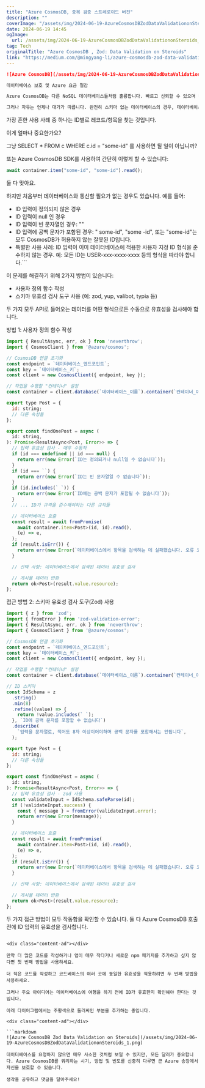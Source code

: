 ```yaml
---
title: "Azure CosmosDB, 중복 검증 스트레로이드 버전"
description: ""
coverImage: "/assets/img/2024-06-19-AzureCosmosDBZodDataValidationonSteroids_0.png"
date: 2024-06-19 14:45
ogImage: 
  url: /assets/img/2024-06-19-AzureCosmosDBZodDataValidationonSteroids_0.png
tag: Tech
originalTitle: "Azure CosmosDB , Zod: Data Validation on Steroids"
link: "https://medium.com/@mingyang-li/azure-cosmosdb-zod-data-validation-on-steroids-af28adf73335"
---
```



```markdown
![Azure CosmosDB](/assets/img/2024-06-19-AzureCosmosDBZodDataValidationonSteroids_0.png)

데이터베이스 보호 및 Azure 요금 절감

Azure CosmosDB는 다른 NoSQL 데이터베이스들처럼 훌륭합니다. 빠르고 신뢰할 수 있으며 매우 유연합니다.

그러나 자유는 언제나 대가가 따릅니다. 완전히 스키마 없는 데이터베이스의 경우, 데이터베이스에 들어가는 내용과 데이터를 검색하는 방법에 대해 계산된 결정을 내리게 됩니다. 개발자인 우리에게 책임이 떨어집니다.
```

<div class="content-ad"></div>

가장 흔한 사용 사례 중 하나는 ID별로 레코드/항목을 찾는 것입니다.

이게 얼마나 중요한가요?

그냥 SELECT * FROM c WHERE c.id = "some-id" 를 사용하면 될 일이 아닙니까?

또는 Azure CosmosDB SDK를 사용하여 간단히 이렇게 할 수 있습니다:

<div class="content-ad"></div>

```js
await container.item("some-id", "some-id").read();
```

둘 다 맞아요.

하지만 처음부터 데이터베이스와 통신할 필요가 없는 경우도 있습니다. 예를 들어:

- ID 입력이 정의되지 않은 경우
- ID 입력이 null 인 경우
- ID 입력이 빈 문자열인 경우: ""
- ID 입력에 공백 문자가 포함된 경우: " some-id", "some -id", 또는 "some-id"는 모두 CosmosDB가 허용하지 않는 잘못된 ID입니다.
- 특별한 사용 사례: ID 입력이 이미 데이터베이스에 적용한 사용자 지정 ID 형식을 준수하지 않는 경우. 예: 모든 ID는 USER-xxx-xxxx-xxxx 등의 형식을 따라야 합니다.```

<div class="content-ad"></div>

이 문제를 해결하기 위해 2가지 방법이 있습니다:

- 사용자 정의 함수 작성
- 스키마 유효성 검사 도구 사용 (예: zod, yup, valibot, typia 등)

두 가지 모두 API로 들어오는 데이터를 어떤 형식으로든 수동으로 유효성을 검사해야 합니다.

방법 1: 사용자 정의 함수 작성

<div class="content-ad"></div>

```js
import { ResultAsync, err, ok } from 'neverthrow';
import { CosmosClient } from '@azure/cosmos';

// CosmosDB 연결 초기화
const endpoint = `데이터베이스_엔드포인트`;
const key = `데이터베이스_키`;
const client = new CosmosClient({ endpoint, key });

// 작업을 수행할 "컨테이너" 설정
const container = client.database(`데이터베이스_이름`).container(`컨테이너_이름`);

export type Post = {
  id: string;
  // 다른 속성들
};

export const findOnePost = async (
  id: string,
): Promise<ResultAsync<Post, Error>> => {
  // 입력 유효성 검사 - 매우 수동적
  if (id === undefined || id === null) {
    return err(new Error(`ID는 정의되거나 null일 수 없습니다`));
  }
  if (id === ``) {
    return err(new Error(`ID는 빈 문자열일 수 없습니다`));
  }
  if (id.includes(` `)) {
    return err(new Error(`ID에는 공백 문자가 포함될 수 없습니다`));
  }
  // ... ID가 규격을 준수해야하는 다른 규칙들

  // 데이터베이스 호출
  const result = await fromPromise(
    await container.item<Post>(id, id).read(),
    (e) => e,
  );
  if (result.isErr()) {
    return err(new Error(`데이터베이스에서 항목을 검색하는 데 실패했습니다. 오류 코드: ${result.error['code']}`));
  }

  // 선택 사항: 데이터베이스에서 검색된 데이터 유효성 검사

  // 게시물 데이터 반환
  return ok<Post>(result.value.resource);
};
```

접근 방법 2: 스키마 유효성 검사 도구(Zod) 사용

```js
import { z } from 'zod';
import { fromError } from 'zod-validation-error';
import { ResultAsync, err, ok } from 'neverthrow';
import { CosmosClient } from '@azure/cosmos';

// CosmosDB 연결 초기화
const endpoint = `데이터베이스_엔드포인트`;
const key = `데이터베이스_키`;
const client = new CosmosClient({ endpoint, key });

// 작업을 수행할 "컨테이너" 설정
const container = client.database(`데이터베이스_이름`).container(`컨테이너_이름`);

// ID 스키마
const IdSchema = z
  .string()
  .min(8)
  .refine((value) => {
    return !value.includes(` `);
  }, `ID에 공백 문자를 포함할 수 없습니다`)
  .describe(
    `입력을 문자열로, 적어도 8자 이상이어야하며 공백 문자를 포함해서는 안됩니다`,
  );

export type Post = {
  id: string;
  // 다른 속성들
};

export const findOnePost = async (
  id: string,
): Promise<ResultAsync<Post, Error>> => {
  // 입력 유효성 검사 - zod 사용
  const validateInput = IdSchema.safeParse(id);
  if (!validateInput.success) {
    const { message } = fromError(validateInput.error);
    return err(new Error(message));
  }

  // 데이터베이스 호출
  const result = await fromPromise(
    await container.item<Post>(id, id).read(),
    (e) => e,
  );
  if (result.isErr()) {
    return err(new Error(`데이터베이스에서 항목을 검색하는 데 실패했습니다. 오류 코드: ${result.error['code']}`));
  }

  // 선택 사항: 데이터베이스에서 검색된 데이터 유효성 검사

  // 게시물 데이터 반환
  return ok<Post>(result.value.resource);
};
```

두 가지 접근 방법이 모두 작동함을 확인할 수 있습니다. 둘 다 Azure CosmosDB 호출 전에 ID 입력의 유효성을 검사합니다.
```

<div class="content-ad"></div>

만약 더 많은 코드를 작성하거나 앱이 매우 작다거나 새로운 npm 패키지를 추가하고 싶지 않다면 첫 번째 방법을 사용하세요.

더 적은 코드를 작성하고 코드베이스의 여러 곳에 동일한 유효성을 적용하려면 두 번째 방법을 사용하세요.

그러나 주요 아이디어는 데이터베이스에 여행을 하기 전에 ID가 유효한지 확인해야 한다는 것입니다.

아래 다이어그램에서는 주황색으로 둘러싸인 부분을 추가하는 중입니다.

<div class="content-ad"></div>

```markdown
![Azure CosmosDB Zod Data Validation on Steroids](/assets/img/2024-06-19-AzureCosmosDBZodDataValidationonSteroids_1.png)

데이터베이스를 요청하지 않으면 매우 사소한 것처럼 보일 수 있지만, 모든 달러가 중요합니다. Azure CosmosDB를 쿼리하는 시기, 방법 및 빈도를 신중히 다루면 큰 Azure 송장에서 자신을 보호할 수 있습니다.

생각을 공유하고 댓글을 달아주세요!
```